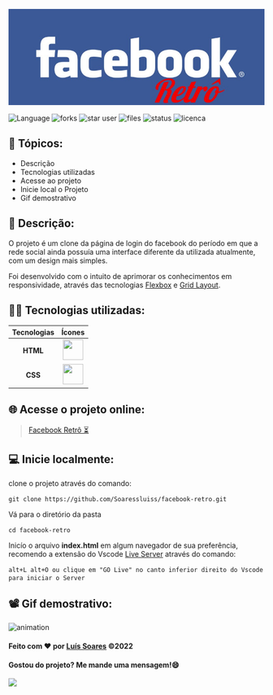 <div>

![header](/assets/imgs/header%20github%20readme/header%20facebook.jpg)

</div>
<div>

![Language](https://img.shields.io/github/languages/count/Soaressluiss/facebook-retro?flat-square&logo=appveyor&color=orange)
![forks](https://img.shields.io/github/forks/soaressluiss/facebook-retro?flat-square&logo=appveyor&color=green)
![star user](https://img.shields.io/github/stars/soaressluiss/facebook-retro?flat-square&logo=appveyor&color=yellow)
![files](https://img.shields.io/github/directory-file-count/soaressluiss/facebook-retro?flat-square&logo=appveyor&color=blue)
![status](https://img.shields.io/static/v1?label=STATUS&message=CONCLUIDO&color=GREEN&flat-square&logo=appveyor)
![licenca](https://img.shields.io/static/v1?label=License&message=MIT&color=green&flat-square&logo=appveyor)

</div>


## 🔢 Tópicos:

- Descrição
- Tecnologias utilizadas
- Acesse ao projeto
- Inicie local o Projeto
- Gif demostrativo


## 📃 Descrição:

O projeto é um clone da página de login do facebook do período em que a rede social ainda possuía uma interface diferente da utilizada atualmente, com um design mais simples. 

Foi desenvolvido com o intuito de aprimorar os conhecimentos em responsividade, através das tecnologias [Flexbox](https://developer.mozilla.org/pt-BR/docs/Learn/CSS/CSS_layout/Flexbox) e [Grid Layout](https://developer.mozilla.org/pt-BR/docs/Web/CSS/CSS_Grid_Layout/Basic_Concepts_of_Grid_Layout).

## 👨‍💻 Tecnologias utilizadas:

 Tecnologias |  Ícones
:---------: | :--------:
**HTML**    | <img  src="https://cdn.jsdelivr.net/gh/devicons/devicon/icons/html5/html5-original-wordmark.svg" height="40" width="40" />
**CSS**     |  <img src="https://cdn.jsdelivr.net/gh/devicons/devicon/icons/css3/css3-original-wordmark.svg" height="40" width="40" />


## 🌐 Acesse o projeto online:

><a href="https://soaressluiss.github.io/facebook-retro/" target="_blank"> Facebook Retrô ⏳</a>

## 💻 Inicie localmente:

clone o projeto através do comando:

```
git clone https://github.com/Soaressluiss/facebook-retro.git
```

Vá para o diretório da pasta 

```
cd facebook-retro
```

Inicío o arquivo **index.html** em algum navegador de sua preferência, recomendo a extensão do Vscode <a href="https://marketplace.visualstudio.com/items?itemName=ritwickdey.LiveServer" target="_blank" > Live Server</a> através do comando:


```
alt+L alt+O ou clique em "GO Live" no canto inferior direito do Vscode para iniciar o Server
```

## 📽 Gif demostrativo:
![animation](/assets/imgs/anima%C3%A7%C3%A3o%20facebook%20retro.gif)

#### Feito com ❤ por [Luís Soares](https://github.com/Soaressluiss) ©2022

#### Gostou do projeto? Me mande uma mensagem!😄

<a href="https://www.linkedin.com/in/luis-soares-281589234/" target="_blank"><img src="https://img.shields.io/badge/-LinkedIn-%230077B5?style=for-the-badge&logo=linkedin&logoColor=white" target="_blank"></a>

